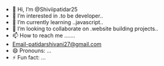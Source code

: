 - 👋 Hi, I’m @Shiviipatidar25
- 👀 I’m interested in .to be developer..
- 🌱 I’m currently learning ..javascript..
- 💞️ I’m looking to collaborate on .website building projects..
- 📫 How to reach me .......
- Email-patidarshivani27@gmail.com
- 😄 Pronouns: ...
- ⚡ Fun fact: ...

<!---
Shiviipatidar25/Shiviipatidar25 is a ✨ special ✨ repository because its `README.md` (this file) appears on your GitHub profile.
You can click the Preview link to take a look at your changes.
--->
